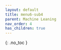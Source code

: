 ```yaml
---
layout: default
title: menu6-sub4
parent: Machine Leaning
nav_order: 4
has_children: true
---
```



{: .no_toc }

